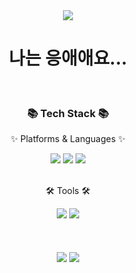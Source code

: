 <div align=center>
	<img src="https://capsule-render.vercel.app/api?type=waving&color=auto&height=200&section=header&text=ORI-Muchim&fontSize=90" />	
</div>
<div align=center>
	<h1>나는 응애애요...</h1>
	<br>
	<h3>📚 Tech Stack 📚</h3>
	<p>✨ Platforms & Languages ✨</p>
</div>
<div align="center">
	<img src="https://img.shields.io/badge/C-A8B9CC?style=flat&logo=HTML5&logoColor=white" />
	<img src="https://img.shields.io/badge/Python-3776AB?style=flat&logo=Conda-Forge&logoColor=white" />
	<img src="https://img.shields.io/badge/HTML5-E34F26?style=flat&logo=HTML5&logoColor=white" />
</div>
<br>
<div align=center>
	<p>🛠 Tools 🛠</p>
</div>
<div align=center>
	<img src="https://img.shields.io/badge/Visual%20Studio%20Code-007ACC?style=flat&logo=VisualStudioCode&logoColor=white" />
	<img src="https://img.shields.io/badge/Visual%20Studio-5C2D91?style=flat&logo=VisualStudioCode&logoColor=white" />
</div>
<br>
<div align=center>
	<br>
	<br>
<img src="https://github-readme-stats.vercel.app/api/top-langs/?username=ORI-Muchim&layout=compact&theme=dark">
<img src="https://github-readme-stats.vercel.app/api?username=ORI-Muchim&show_icons=true&theme=dark">
<br>
</div>
